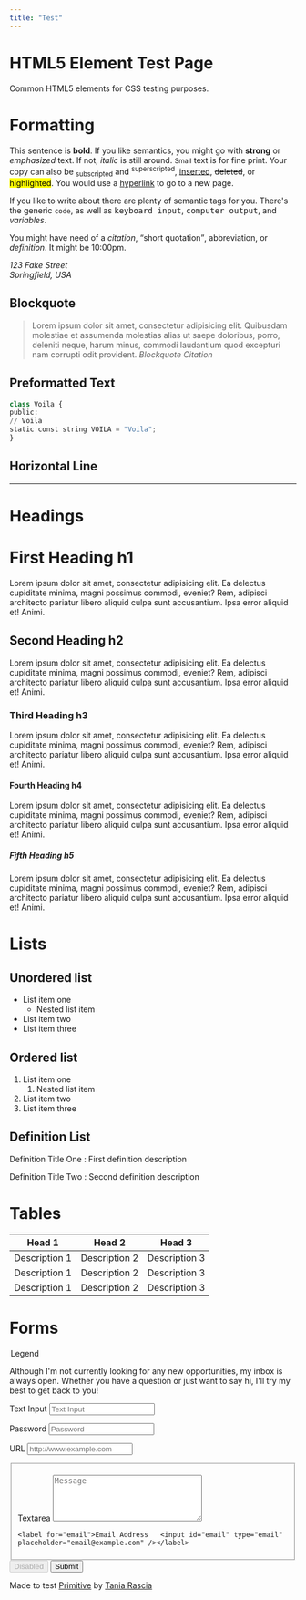 ```yaml
---
title: "Test"
---
```


# HTML5 Element Test Page

Common HTML5 elements for CSS testing purposes.

# Formatting

This sentence is <b>bold</b>. If you like semantics, you might go with **strong** or *emphasized* text. If not, <i>italic</i> is still around. <small>Small</small> text is for fine print. Your copy can also be <sub>subscripted</sub> and <sup>superscripted</sup>, <ins>inserted</ins>, <del>deleted</del>, or <mark>highlighted</mark>. You would use a [hyperlink](#!) to go to a new page.

If you like to write about there are plenty of semantic tags for you. There's the generic `code`, as well as <kbd>keyboard input</kbd>, <samp>computer output</samp>, and <var>variables</var>.

You might have need of a <cite>citation</cite>, <q>short quotation</q>, <abbr>abbreviation</abbr>, or <dfn>definition</dfn>. It might be <time>10:00pm</time>.

<address>
  <p>
    123 Fake Street<br/>
    Springfield, USA
  </p>
</address>

## Blockquote

> Lorem ipsum dolor sit amet, consectetur adipisicing elit. Quibusdam molestiae et assumenda molestias alias ut saepe doloribus, porro, deleniti neque, harum minus, commodi laudantium quod excepturi nam corrupti odit provident. <cite>Blockquote Citation</cite>


## Preformatted Text

```python
class Voila {
public:
// Voila
static const string VOILA = "Voila";
}
```

## Horizontal Line

---

# Headings

# First Heading h1

Lorem ipsum dolor sit amet, consectetur adipisicing elit. Ea delectus cupiditate minima, magni possimus commodi, eveniet? Rem, adipisci architecto pariatur libero aliquid culpa sunt accusantium. Ipsa error aliquid et! Animi.

## Second Heading h2

Lorem ipsum dolor sit amet, consectetur adipisicing elit. Ea delectus cupiditate minima, magni possimus commodi, eveniet? Rem, adipisci architecto pariatur libero aliquid culpa sunt accusantium. Ipsa error aliquid et! Animi.

### Third Heading h3

Lorem ipsum dolor sit amet, consectetur adipisicing elit. Ea delectus cupiditate minima, magni possimus commodi, eveniet? Rem, adipisci architecto pariatur libero aliquid culpa sunt accusantium. Ipsa error aliquid et! Animi.

#### Fourth Heading h4

Lorem ipsum dolor sit amet, consectetur adipisicing elit. Ea delectus cupiditate minima, magni possimus commodi, eveniet? Rem, adipisci architecto pariatur libero aliquid culpa sunt accusantium. Ipsa error aliquid et! Animi.

##### Fifth Heading h5

Lorem ipsum dolor sit amet, consectetur adipisicing elit. Ea delectus cupiditate minima, magni possimus commodi, eveniet? Rem, adipisci architecto pariatur libero aliquid culpa sunt accusantium. Ipsa error aliquid et! Animi.

# Lists

## Unordered list

- List item one
  - Nested list item
- List item two
- List item three

## Ordered list

1. List item one
    1. Nested list item
2. List item two
3. List item three

## Definition List

Definition Title One
: First definition description

Definition Title Two
: Second definition description

# Tables

|     Head 1    |     Head 2    |     Head 3    |
|:-------------:|:-------------:|:-------------:|
| Description 1 | Description 2 | Description 3 |
| Description 1 | Description 2 | Description 3 |
| Description 1 | Description 2 | Description 3 |

# Forms

<form>
<legend>Legend</legend>
<p>Although I'm not currently looking for any new opportunities, my inbox is always open. Whether you have a question or just want to say hi, I'll try my best to get back to you!</p>
  <label for="text">Text Input  <input id="text" type="text" placeholder="Text Input" /></label>

  <label for="password">Password  <input id="password" type="password" placeholder="Password" /></label>

  <label for="url">URL   <input id="url" type="url" placeholder="http://www.example.com" /></label>


  <fieldset>

  <label for="textarea">Textarea   <textarea id="textarea" rows="5" cols="30" placeholder="Message"></textarea></label>


    <label for="email">Email Address   <input id="email" type="email" placeholder="email@example.com" /></label>


  </fieldset>
  <input type="submit" value="Disabled" disabled/>


  <input type="submit" value="Submit" class="wide"/>

</form>


Made to test [Primitive](https://taniarascia.github.io/primitive/) by [Tania Rascia](https://www.taniarascia.com/)

